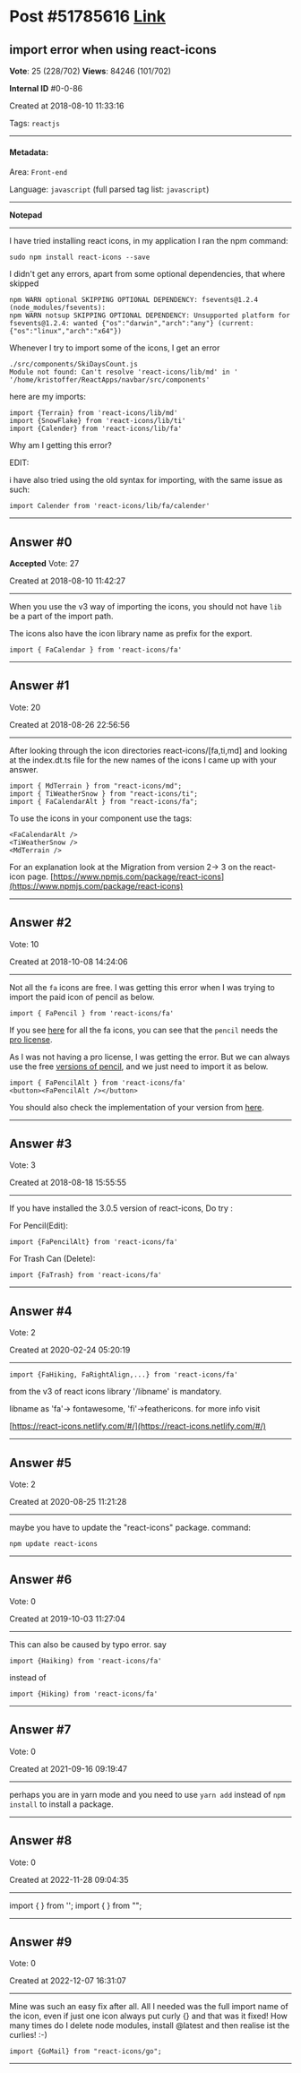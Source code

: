 
# Post \#51785616 [Link](https://stackoverflow.com/questions/51785616/)

## import error when using react-icons

**Vote**: 25 (228/702) **Views**: 84246 (101/702) 

**Internal ID** \#0-0-86

Created at 2018-08-10 11:33:16

Tags: `reactjs`

----------

#### Metadata:

Area: `Front-end`

Language: `javascript` (full parsed tag list: `javascript`)

----------

**Notepad**


----------

I have tried installing react icons, in my application I ran the npm command:

```
sudo npm install react-icons --save
```


I didn't get any errors, apart from some optional dependencies, that where skipped

```
npm WARN optional SKIPPING OPTIONAL DEPENDENCY: fsevents@1.2.4 
(node_modules/fsevents):
npm WARN notsup SKIPPING OPTIONAL DEPENDENCY: Unsupported platform for 
fsevents@1.2.4: wanted {"os":"darwin","arch":"any"} (current: 
{"os":"linux","arch":"x64"})
```


Whenever I try to import some of the icons, I get an error

```
./src/components/SkiDaysCount.js
Module not found: Can't resolve 'react-icons/lib/md' in ' 
'/home/kristoffer/ReactApps/navbar/src/components'
```


here are my imports:

```
import {Terrain} from 'react-icons/lib/md'
import {SnowFlake} from 'react-icons/lib/ti'
import {Calender} from 'react-icons/lib/fa'
```


Why am I getting this error?

EDIT:

i have also tried using the old syntax for importing, with the same issue as such:

```
import Calender from 'react-icons/lib/fa/calender'
```



----------
        
## Answer \#0

**Accepted** Vote: 27

Created at 2018-08-10 11:42:27

------------

When you use the v3 way of importing the icons, you should not have `lib` be a part of the import path.

The icons also have the icon library name as prefix for the export.

```
import { FaCalendar } from 'react-icons/fa'
```



------------
    
    
## Answer \#1

 Vote: 20

Created at 2018-08-26 22:56:56

------------

After looking through the icon directories react-icons/[fa,ti,md] and looking at the index.dt.ts file for the new names of the icons I came up with your answer. 

```
import { MdTerrain } from "react-icons/md";
import { TiWeatherSnow } from "react-icons/ti";
import { FaCalendarAlt } from "react-icons/fa";
```


To use the icons in your component use the tags: 

```
<FaCalendarAlt />
<TiWeatherSnow />
<MdTerrain />
```


For an explanation look at the Migration from version 2-> 3 on the react-icon page.
[https://www.npmjs.com/package/react-icons](https://www.npmjs.com/package/react-icons)


------------
    
    
## Answer \#2

 Vote: 10

Created at 2018-10-08 14:24:06

------------

Not all the `fa` icons are free. I was getting this error when I was trying to import the paid icon of pencil as below.

```
import { FaPencil } from 'react-icons/fa'
```


If you see [here](https://fontawesome.com/icons?d=gallery&q=Pencil) for all the fa icons, you can see that the `pencil` needs the [pro license](https://fontawesome.com/icons/pencil?style=regular). 

As I was not having a pro license, I was getting the error. But we can always use the free [versions of pencil](https://fontawesome.com/icons?d=gallery&q=Pencil&m=free), and we just need to import it as below.

```
import { FaPencilAlt } from 'react-icons/fa'
<button><FaPencilAlt /></button>
```


You should also check the implementation of your version from [here](https://www.npmjs.com/package/react-icons?activeTab=versions).


------------
    
    
## Answer \#3

 Vote: 3

Created at 2018-08-18 15:55:55

------------

If you have installed the 3.0.5 version of react-icons, Do try :

For Pencil(Edit):

```
import {FaPencilAlt} from 'react-icons/fa'
```


For Trash Can (Delete):

```
import {FaTrash} from 'react-icons/fa'
```



------------
    
    
## Answer \#4

 Vote: 2

Created at 2020-02-24 05:20:19

------------

```
import {FaHiking, FaRightAlign,...} from 'react-icons/fa'
```


from the v3 of react icons library '/libname' is mandatory.

libname as 'fa'-> fontawesome, 'fi'->feathericons. for more info visit

[https://react-icons.netlify.com/#/](https://react-icons.netlify.com/#/)


------------
    
    
## Answer \#5

 Vote: 2

Created at 2020-08-25 11:21:28

------------

maybe you have to update the "react-icons" package.
command:
```
npm update react-icons
```



------------
    
    
## Answer \#6

 Vote: 0

Created at 2019-10-03 11:27:04

------------

This can also be caused by typo error.
say

```
import {Haiking) from 'react-icons/fa'
```


instead of 

```
import {Hiking) from 'react-icons/fa'
```



------------
    
    
## Answer \#7

 Vote: 0

Created at 2021-09-16 09:19:47

------------

perhaps you are in yarn mode and you need to use `yarn add` instead of `npm install` to install a package.


------------
    
    
## Answer \#8

 Vote: 0

Created at 2022-11-28 09:04:35

------------

import {  } from '';
import {  } from "";


------------
    
    
## Answer \#9

 Vote: 0

Created at 2022-12-07 16:31:07

------------

Mine was such an easy fix after all. All I needed was the full import name of the icon, even if just one icon always put curly {} and that was it fixed!
How many times do I delete node modules, install @latest and then realise ist the curlies! :-)
```
import {GoMail} from "react-icons/go";
```



------------
    
    